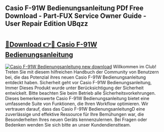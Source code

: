 ## Casio F-91W Bedienungsanleitung PDf Free Download - Part-FUX Service Owner Guide - User Repair Edition UBqzz

# <h2><a href="http://df002n.blite.top/?on=Casio+F-91W+Bedienungsanleitung">🔗Download 👉🔴 Casio F-91W Bedienungsanleitung</a></h2>

[![Casio F-91W Bedienungsanleitung new download](https://i.imgur.com/lujVjoI.png)](http://df002n.blite.top/?on=Casio+F-91W+Bedienungsanleitung)
Willkommen im Club! Treten Sie mit diesem hilfreichen Handbuch der Community von Benutzern bei, die das Potenzial ihres neuen Casio F-91W Bedienungsanleitung entdeckt haben. Sicherheit geht vor Casio F-91W Bedienungsanleitung, Immer Dieses Produkt wurde unter Berücksichtigung der Sicherheit entwickelt. Bitte beachten Sie beim Betrieb alle Sicherheitsvorkehrungen. Dieses bemerkenswerte Casio F-91W Bedienungsanleitung bietet eine umfassende Suite von Funktionen, die Ihren Workflow optimieren. Wir vertrauen darauf, dass das Casio F-91W BedienungsanleitungD eine zuverlässige und effektive Ressource für Ihre Bemühungen war, die Besonderheiten Ihres neuen Geräts kennenzulernen. Bei Fragen oder Bedenken wenden Sie sich bitte an unser Kundendienstteam.
